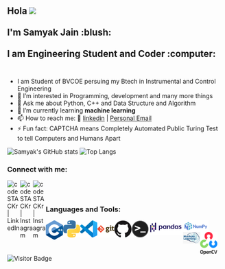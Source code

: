 <h2 align="left">
 <abc>
  <br>Hola <img src="https://c.tenor.com/nebZyl8oN7IAAAAi/wave-hello.gif" width="30"><br>
  <br> I'm Samyak Jain :blush:<br>
  <br>I am Engineering Student and Coder :computer:<br>
  <br>
    <!<img src="https://media4.giphy.com/media/yxO8bvm9KKSpGPCBM8/giphy.gif?cid=ecf05e47bftt1e5b8hgfdqxwha676u8omqabe0naock64imf&rid=giphy.gif&ct=g" alt="Coder GIF" width="550">
 </abc>
</h2> 



- I am Student of BVCOE persuing my Btech in Instrumental and Control Engineering
- 👀 I’m interested in Programming, development and many more things
- 💬 Ask me about Python, C++ and Data Structure and Algorithm
- 🌱 I’m currently learning <strong> machine learning </strong>
- 📫 How to reach me: 👔 [linkedin][linkedin] |  <a href = "mailto: jsamyak591@gmail.com">Personal Email</a>
- ⚡ Fun fact: CAPTCHA means Completely Automated Public Turing Test to tell Computers and Humans Apart


![Samyak's  GitHub stats](https://github-readme-stats.vercel.app/api?username=roboanonymous&show_icons=true&theme=radical&include_all_commits=true&count_private=true&show_icons=true&hide=prs)
![Top Langs](https://github-readme-stats.vercel.app/api/top-langs/?username=roboanonymous&layout=compact)


### Connect with me:

[<img align="left" alt="codeSTACKr | LinkedIn" width="30px" src="https://cdn.jsdelivr.net/npm/simple-icons@v3/icons/linkedin.svg" />][linkedin]
[<img align="left" alt="codeSTACKr | Instagram" width="30px" src="https://cdn.jsdelivr.net/npm/simple-icons@v3/icons/instagram.svg" />][instagram]
[<img align="left" alt="codeSTACKr | Instagram" width="30px" src="https://cdn.jsdelivr.net/npm/simple-icons@v3/icons/github.svg" />][instagram]


<br />
<br />


### Languages and Tools:
<img align="left" alt="C++" width="40px" src="Logo/1822px-ISO_C++_Logo.svg.png" />
<img align="left" alt="Python" width="40px" src="Logo/2048px-Python-logo-notext.svg.png" />
<img align="left" alt="Visual Studio Code" width="40px" src="https://raw.githubusercontent.com/github/explore/80688e429a7d4ef2fca1e82350fe8e3517d3494d/topics/visual-studio-code/visual-studio-code.png" />
<img align="left" alt="Git" width="40px" src="https://raw.githubusercontent.com/github/explore/80688e429a7d4ef2fca1e82350fe8e3517d3494d/topics/git/git.png" />
<img align="left" alt="GitHub" width="40px" src="https://raw.githubusercontent.com/github/explore/78df643247d429f6cc873026c0622819ad797942/topics/github/github.png" />
<img align="left" alt="Terminal" width="40px" src="https://raw.githubusercontent.com/github/explore/80688e429a7d4ef2fca1e82350fe8e3517d3494d/topics/terminal/terminal.png" />
<img align="left" alt="Pandas" width="80px" src="Logo/1200px-Pandas_logo.svg.png" />
<img align="left" alt="Numpy" width="60px" src="Logo/1280px-NumPy_logo_2020.svg.png" />
<img align="left" alt="Machine Learning" width="40px" src="Logo/course_346-3460443_machine-learning-course-near-me-machine-learning-logo_07222312412020000000.jpg" />
<img align="left" alt="OpenCV2" width="40px" src="Logo/OpenCV_logo_black_.png" />



<br />
<br />
<br />

[linkedin]: https://www.linkedin.com/in/samyak-jain-9b7177170/
[instagram]: https://www.instagram.com/_smyak_/
[GitHub]: https://github.com/roboanonymous



![Visitor Badge](https://visitor-badge.laobi.icu/badge?page_id=roboanonymous.ravianandfbg)
